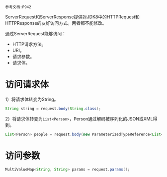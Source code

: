 	参考文档:P942

ServerRequest和ServerResponse提供对JDK8中的HTTPRequest和HTTPResponse的友好访问方式。两者都不能修改。


通过ServerRequest能够访问：
- HTTP请求方法。
- URI。
- 请求参数。
- 请求体。

# 访问请求体

1）将请求体转变为String。
```java
String string = request.body(String.class);
```
2）将请求体转变为`List<Person>`，Person通过解码被序列化的JSON或XML得到。
```java
List<Person> people = request.body(new ParameterizedTypeReference<List<Person>>() {});
```


# 访问参数

```java
MultiValueMap<String, String> params = request.params();
```

